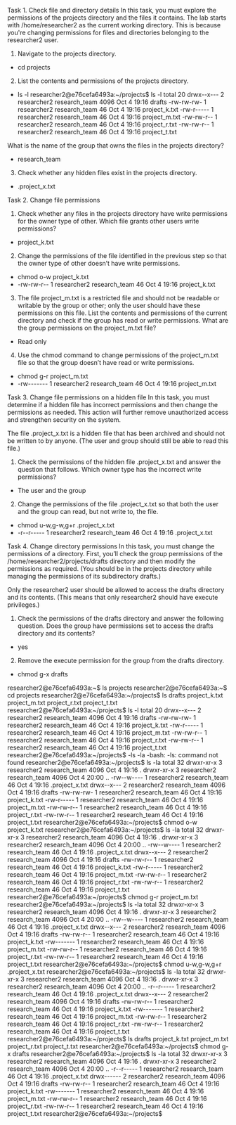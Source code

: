 Task 1. Check file and directory details
In this task, you must explore the permissions of the projects directory and the files it contains. The lab starts with /home/researcher2 as the current working directory. This is because you're changing permissions for files and directories belonging to the researcher2 user.

1. Navigate to the projects directory.
- cd projects
2. List the contents and permissions of the projects directory.
- ls -l
researcher2@e76cefa6493a:~/projects$ ls -l
total 20
drwx--x--- 2 researcher2 research_team 4096 Oct  4 19:16 drafts
-rw-rw-rw- 1 researcher2 research_team   46 Oct  4 19:16 project_k.txt
-rw-r----- 1 researcher2 research_team   46 Oct  4 19:16 project_m.txt
-rw-rw-r-- 1 researcher2 research_team   46 Oct  4 19:16 project_r.txt
-rw-rw-r-- 1 researcher2 research_team   46 Oct  4 19:16 project_t.txt

What is the name of the group that owns the files in the projects directory?
- research_team

3. Check whether any hidden files exist in the projects directory.
- .project_x.txt

Task 2. Change file permissions
1. Check whether any files in the projects directory have write permissions for the owner type of other.
Which file grants other users write permissions?
- project_k.txt

2. Change the permissions of the file identified in the previous step so that the owner type of other doesn’t have write permissions.
- chmod o-w project_k.txt
- -rw-rw-r-- 1 researcher2 research_team   46 Oct  4 19:16 project_k.txt

3. The file project_m.txt is a restricted file and should not be readable or writable by the group or other; only the user should have these permissions on this file. List the contents and permissions of the current directory and check if the group has read or write permissions.
What are the group permissions on the project_m.txt file?
- Read only

4. Use the chmod command to change permissions of the project_m.txt file so that the group doesn’t have read or write permissions.
- chmod g-r project_m.txt
- -rw------- 1 researcher2 research_team   46 Oct  4 19:16 project_m.txt

Task 3. Change file permissions on a hidden file
In this task, you must determine if a hidden file has incorrect permissions and then change the permissions as needed. This action will further remove unauthorized access and strengthen security on the system.

The file .project_x.txt is a hidden file that has been archived and should not be written to by anyone. (The user and group should still be able to read this file.)
1. Check the permissions of the hidden file .project_x.txt and answer the question that follows.
Which owner type has the incorrect write permissions?
- The user and the group

2. Change the permissions of the file .project_x.txt so that both the user and the group can read, but not write to, the file.
- chmod u-w,g-w,g+r .project_x.txt
- -r--r----- 1 researcher2 research_team   46 Oct  4 19:16 .project_x.txt

Task 4. Change directory permissions
In this task, you must change the permissions of a directory. First, you’ll check the group permissions of the /home/researcher2/projects/drafts directory and then modify the permissions as required. (You should be in the projects directory while managing the permissions of its subdirectory drafts.)

Only the researcher2 user should be allowed to access the drafts directory and its contents. (This means that only researcher2 should have execute privileges.)

1. Check the permissions of the drafts directory and answer the following question.
Does the group have permissions set to access the drafts directory and its contents?
- yes

2. Remove the execute permission for the group from the drafts directory.
- chmod g-x drafts

researcher2@e76cefa6493a:~$ ls
projects
researcher2@e76cefa6493a:~$ cd projects
researcher2@e76cefa6493a:~/projects$ ls
drafts  project_k.txt  project_m.txt  project_r.txt  project_t.txt
researcher2@e76cefa6493a:~/projects$ ls -l
total 20
drwx--x--- 2 researcher2 research_team 4096 Oct  4 19:16 drafts
-rw-rw-rw- 1 researcher2 research_team   46 Oct  4 19:16 project_k.txt
-rw-r----- 1 researcher2 research_team   46 Oct  4 19:16 project_m.txt
-rw-rw-r-- 1 researcher2 research_team   46 Oct  4 19:16 project_r.txt
-rw-rw-r-- 1 researcher2 research_team   46 Oct  4 19:16 project_t.txt
researcher2@e76cefa6493a:~/projects$ -ls -la
-bash: -ls: command not found
researcher2@e76cefa6493a:~/projects$ ls -la
total 32
drwxr-xr-x 3 researcher2 research_team 4096 Oct  4 19:16 .
drwxr-xr-x 3 researcher2 research_team 4096 Oct  4 20:00 ..
-rw--w---- 1 researcher2 research_team   46 Oct  4 19:16 .project_x.txt
drwx--x--- 2 researcher2 research_team 4096 Oct  4 19:16 drafts
-rw-rw-rw- 1 researcher2 research_team   46 Oct  4 19:16 project_k.txt
-rw-r----- 1 researcher2 research_team   46 Oct  4 19:16 project_m.txt
-rw-rw-r-- 1 researcher2 research_team   46 Oct  4 19:16 project_r.txt
-rw-rw-r-- 1 researcher2 research_team   46 Oct  4 19:16 project_t.txt
researcher2@e76cefa6493a:~/projects$ chmod o-w project_k.txt
researcher2@e76cefa6493a:~/projects$ ls -la
total 32
drwxr-xr-x 3 researcher2 research_team 4096 Oct  4 19:16 .
drwxr-xr-x 3 researcher2 research_team 4096 Oct  4 20:00 ..
-rw--w---- 1 researcher2 research_team   46 Oct  4 19:16 .project_x.txt
drwx--x--- 2 researcher2 research_team 4096 Oct  4 19:16 drafts
-rw-rw-r-- 1 researcher2 research_team   46 Oct  4 19:16 project_k.txt
-rw-r----- 1 researcher2 research_team   46 Oct  4 19:16 project_m.txt
-rw-rw-r-- 1 researcher2 research_team   46 Oct  4 19:16 project_r.txt
-rw-rw-r-- 1 researcher2 research_team   46 Oct  4 19:16 project_t.txt
researcher2@e76cefa6493a:~/projects$ chmod g-r project_m.txt
researcher2@e76cefa6493a:~/projects$ ls -la
total 32
drwxr-xr-x 3 researcher2 research_team 4096 Oct  4 19:16 .
drwxr-xr-x 3 researcher2 research_team 4096 Oct  4 20:00 ..
-rw--w---- 1 researcher2 research_team   46 Oct  4 19:16 .project_x.txt
drwx--x--- 2 researcher2 research_team 4096 Oct  4 19:16 drafts
-rw-rw-r-- 1 researcher2 research_team   46 Oct  4 19:16 project_k.txt
-rw------- 1 researcher2 research_team   46 Oct  4 19:16 project_m.txt
-rw-rw-r-- 1 researcher2 research_team   46 Oct  4 19:16 project_r.txt
-rw-rw-r-- 1 researcher2 research_team   46 Oct  4 19:16 project_t.txt
researcher2@e76cefa6493a:~/projects$ chmod u-w,g-w,g+r .project_x.txt
researcher2@e76cefa6493a:~/projects$ ls -la
total 32
drwxr-xr-x 3 researcher2 research_team 4096 Oct  4 19:16 .
drwxr-xr-x 3 researcher2 research_team 4096 Oct  4 20:00 ..
-r--r----- 1 researcher2 research_team   46 Oct  4 19:16 .project_x.txt
drwx--x--- 2 researcher2 research_team 4096 Oct  4 19:16 drafts
-rw-rw-r-- 1 researcher2 research_team   46 Oct  4 19:16 project_k.txt
-rw------- 1 researcher2 research_team   46 Oct  4 19:16 project_m.txt
-rw-rw-r-- 1 researcher2 research_team   46 Oct  4 19:16 project_r.txt
-rw-rw-r-- 1 researcher2 research_team   46 Oct  4 19:16 project_t.txt
researcher2@e76cefa6493a:~/projects$ ls
drafts  project_k.txt  project_m.txt  project_r.txt  project_t.txt
researcher2@e76cefa6493a:~/projects$ chmod g-x drafts
researcher2@e76cefa6493a:~/projects$ ls -la
total 32
drwxr-xr-x 3 researcher2 research_team 4096 Oct  4 19:16 .
drwxr-xr-x 3 researcher2 research_team 4096 Oct  4 20:00 ..
-r--r----- 1 researcher2 research_team   46 Oct  4 19:16 .project_x.txt
drwx------ 2 researcher2 research_team 4096 Oct  4 19:16 drafts
-rw-rw-r-- 1 researcher2 research_team   46 Oct  4 19:16 project_k.txt
-rw------- 1 researcher2 research_team   46 Oct  4 19:16 project_m.txt
-rw-rw-r-- 1 researcher2 research_team   46 Oct  4 19:16 project_r.txt
-rw-rw-r-- 1 researcher2 research_team   46 Oct  4 19:16 project_t.txt
researcher2@e76cefa6493a:~/projects$
